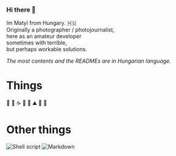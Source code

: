 ### Hi there 👋

Im Matyi from Hungary. :hungary: <br>
Originally a photographer / photojournalist, <br>
here as an amateur developer <br>
sometimes with terrible, <br>
but perhaps workable  solutions. <br>

*The most contents and the READMEs are in Hungarian language.*

# Things
🐨 🐑 ☕ 🍕 🌳 ⛰️ 🍺 🤘

# Other things
![Shell script](https://img.shields.io/badge/Shell_Script-121011?style=for-the-badge&logo=gnu-bash&logoColor=white)
![Markdown](https://img.shields.io/badge/Markdown-000000?style=for-the-badge&logo=markdown&logoColor=white)

<!--
**borbasmatyas/borbasmatyas** is a ✨ _special_ ✨ repository because its `README.md` (this file) appears on your GitHub profile.

Here are some ideas to get you started:

- 🔭 I’m currently working on ...
- 🌱 I’m currently learning ...
- 👯 I’m looking to collaborate on ...
- 🤔 I’m looking for help with ...
- 💬 Ask me about ...
- 📫 How to reach me: ...
- 😄 Pronouns: ...
- ⚡ Fun fact: ...
-->
